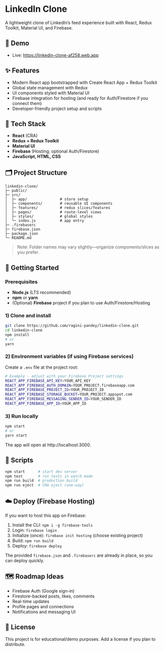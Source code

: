 # LinkedIn Clone

A lightweight clone of LinkedIn’s feed experience built with React, Redux Toolkit, Material UI, and Firebase.

## 🚀 Demo
- Live: https://linkedin-clone-af258.web.app

## ✨ Features
- Modern React app bootstrapped with Create React App + Redux Toolkit
- Global state management with Redux
- UI components styled with Material UI
- Firebase integration for hosting (and ready for Auth/Firestore if you connect them)
- Developer-friendly project setup and scripts

## 🧰 Tech Stack
- **React** (CRA)
- **Redux + Redux Toolkit**
- **Material UI**
- **Firebase** (Hosting; optional Auth/Firestore)
- **JavaScript, HTML, CSS**

## 🗂️ Project Structure
```
linkedin-clone/
├─ public/
├─ src/
│  ├─ app/               # store setup
│  ├─ components/        # reusable UI components
│  ├─ features/          # redux slices/features
│  ├─ pages/             # route-level views
│  ├─ styles/            # global styles
│  └─ index.js           # app entry
├─ .firebaserc
├─ firebase.json
├─ package.json
└─ README.md
```
> Note: Folder names may vary slightly—organize components/slices as you prefer.

## 🔧 Getting Started

### Prerequisites
- **Node.js** (LTS recommended)
- **npm** or **yarn**
- (Optional) **Firebase** project if you plan to use Auth/Firestore/Hosting

### 1) Clone and install
```bash
git clone https://github.com/ragini-pandey/linkedin-clone.git
cd linkedin-clone
npm install
# or
yarn
```

### 2) Environment variables (if using Firebase services)
Create a `.env` file at the project root:
```bash
# Example - adjust with your Firebase Project settings
REACT_APP_FIREBASE_API_KEY=YOUR_API_KEY
REACT_APP_FIREBASE_AUTH_DOMAIN=YOUR_PROJECT.firebaseapp.com
REACT_APP_FIREBASE_PROJECT_ID=YOUR_PROJECT_ID
REACT_APP_FIREBASE_STORAGE_BUCKET=YOUR_PROJECT.appspot.com
REACT_APP_FIREBASE_MESSAGING_SENDER_ID=YOUR_SENDER_ID
REACT_APP_FIREBASE_APP_ID=YOUR_APP_ID
```

### 3) Run locally
```bash
npm start
# or
yarn start
```
The app will open at http://localhost:3000.

## 🧪 Scripts
```bash
npm start      # start dev server
npm test       # run tests in watch mode
npm run build  # production build
npm run eject  # CRA eject (one-way)
```

## ☁️ Deploy (Firebase Hosting)
If you want to host this app on Firebase:
1. Install the CLI: `npm i -g firebase-tools`
2. Login: `firebase login`
3. Initialize (once): `firebase init hosting` (choose existing project)
4. Build: `npm run build`
5. Deploy: `firebase deploy`

The provided `firebase.json` and `.firebaserc` are already in place, so you can deploy quickly.

## 🗺️ Roadmap Ideas
- Firebase Auth (Google sign-in)
- Firestore-backed posts, likes, comments
- Real-time updates
- Profile pages and connections
- Notifications and messaging UI

## 📝 License
This project is for educational/demo purposes. Add a license if you plan to distribute.
